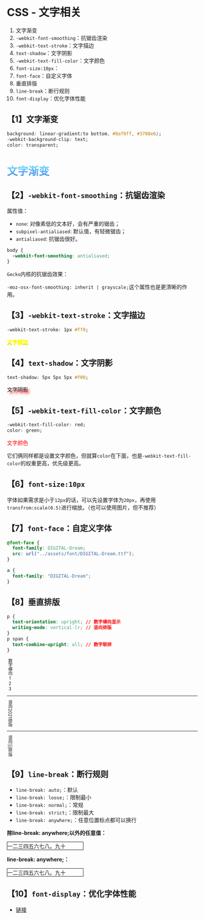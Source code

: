 # CSS - 文字相关

1. 文字渐变
2. `-webkit-font-smoothing`：抗锯齿渲染
3. `-webkit-text-stroke`：文字描边
4. `text-shadow`：文字阴影
5. `-webkit-text-fill-color`：文字颜色
6. `font-size:10px`：
7. `font-face`：自定义字体
8. 垂直排版
9. `line-break`：断行规则
10. `font-display`：优化字体性能

## 【1】文字渐变

```css
background: linear-gradient(to bottom, #8af0ff, #3780e6);
-webkit-background-clip: text;
color: transparent;
```

<div class="example-box">
  <h1 style="background: linear-gradient(to bottom, #8AF0FF,#3780E6);-webkit-background-clip: text;color: transparent;">文字渐变</h1>
</div>

## 【2】`-webkit-font-smoothing`：抗锯齿渲染

属性值：

- `none`: 对像素低的文本好，会有严重的锯齿；
- `subpixel-antialiased`: 默认值，有轻微锯齿；
- `antialiased`: 抗锯齿很好。

```css
body {
  -webkit-font-smoothing: antialiased;
}
```

`Gecko`内核的抗锯齿效果：

`-moz-osx-font-smoothing: inherit | grayscale;`这个属性也是更清晰的作用。

## 【3】`-webkit-text-stroke`：文字描边

```css
-webkit-text-stroke: 1px #ff0;
```

<div class="example-box">
  <p style="-webkit-text-stroke:1px #ff0;">文字描边</p>
</div>

## 【4】`text-shadow`：文字阴影

```css
text-shadow: 5px 5px 5px #f00;
```

<div class="example-box">
  <p style="text-shadow: 5px 5px 5px #f00;">文字阴影</p>
</div>

## 【5】`-webkit-text-fill-color`：文字颜色

```css
-webkit-text-fill-color: red;
color: green;
```

<div class="example-box">
  <p style="-webkit-text-fill-color: red;color: green;">文字颜色</p>
</div>

它们俩同样都是设置文字颜色，但就算`color`在下面，也是`-webkit-text-fill-color`的权重更高，优先级更高。

## 【6】`font-size:10px`

字体如果需求是小于`12px`的话，可以先设置字体为`20px`，再使用`transfrom:scale(0.5)`进行缩放。（也可以使用图片，但不推荐）

## 【7】`font-face`：自定义字体

```css
@font-face {
  font-family: DIGITAL-Dream;
  src: url("../assets/font/DIGITAL-Dream.ttf");
}

a {
  font-family: "DIGITAL-Dream";
}
```

## 【8】垂直排版

```css
p {
  text-orientation: upright; // 数字横向显示
  writing-mode: vertical-lr; // 竖向排版
}
p span {
  text-combine-upright: all; // 数字联排
}
```

<div class="example-box" style="font-size:.8em;">
  <p style="writing-mode: vertical-lr;text-orientation: upright;">数字横向123</p>
  <hr />
  <p style="writing-mode: vertical-lr;">竖向2021排版</p>
  <hr />
  <p style="writing-mode: vertical-lr;">竖向<span style="text-combine-upright: all;">2021</span>排版</p>
</div>

## 【9】`line-break`：断行规则

- `line-break: auto;`：默认
- `line-break: loose;`：限制最小
- `line-break: normal;`：常规
- `line-break: strict;`：限制最大
- `line-break: anywhere;`：任意位置标点都可以换行

<div class="example-box">
  <b>除line-break: anywhere;以外的任意值：</b>
  <p style="width:200px;border:1px solid;">一二三四五六七八。九十</p>
  <b>line-break: anywhere;：</b>
  <p style="width:200px;border:1px solid;line-break: anywhere;">一二三四五六七八。九十</p>
</div>

## 【10】`font-display`：优化字体性能

- [链接](https://zhuanlan.zhihu.com/p/28369304)
